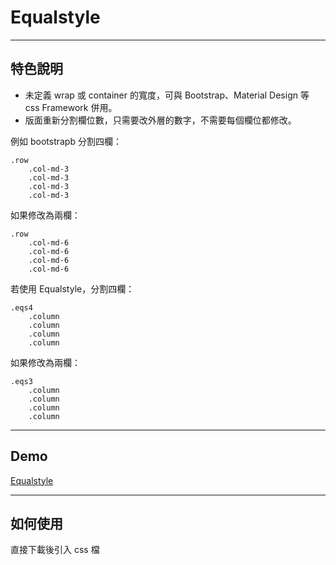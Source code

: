 # Equalstyle


----
## 特色說明
* 未定義 wrap 或 container 的寬度，可與 Bootstrap、Material Design 等 css Framework 併用。
* 版面重新分割欄位數，只需要改外層的數字，不需要每個欄位都修改。


例如 bootstrapb 分割四欄：

    .row
        .col-md-3
        .col-md-3
        .col-md-3
        .col-md-3

如果修改為兩欄：

    .row
        .col-md-6
        .col-md-6
        .col-md-6
        .col-md-6

若使用 Equalstyle，分割四欄：

    .eqs4
        .column
        .column
        .column
        .column

如果修改為兩欄：

    .eqs3
        .column
        .column
        .column
        .column

----
## Demo
[Equalstyle](http://equalstyle.onepoint.com.tw)


----
## 如何使用
直接下載後引入 css 檔